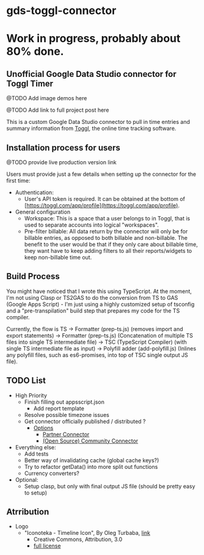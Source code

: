 # gds-toggl-connector
# Work in progress, probably about 80% done.
## Unofficial Google Data Studio connector for Toggl Timer

@TODO Add image demos here

@TODO Add link to full project post here

This is a custom Google Data Studio connector to pull in time entries and summary information from [Toggl](https://toggl.com/), the online time tracking software.

## Installation process for users
@TODO provide live production version link

Users must provide just a few details when setting up the connector for the first time:
 - Authentication:
     - User's API token is required. It can be obtained at the bottom of [https://toggl.com/app/profile](https://toggl.com/app/profile).
 - General configuration
     - Workspace: This is a space that a user belongs to in Toggl, that is used to separate accounts into logical "workspaces".
     - Pre-filter billable: All data return by the connector will only be for billable entries, as opposed to both billable and non-billable. The benefit to the user would be that if they only care about billable time, they want have to keep adding filters to all their reports/widgets to keep non-billable time out.

## Build Process
You might have noticed that I wrote this using TypeScript. At the moment, I'm not using Clasp or TS2GAS to do the conversion from TS to GAS (Google Apps Script) - I'm just using a highly customized setup of tsconfig and a "pre-transpilation" build step that prepares my code for the TS compiler.

Currently, the flow is TS -> Formatter (prep-ts.js) (removes import and export statements) -> Formatter (prep-ts.js) (Concatenation of multiple TS files into single TS intermediate file) -> TSC (TypeScript Compiler) (with single TS intermediate file as input) -> Polyfill adder (add-polyfill.js) (Inlines any polyfill files, such as es6-promises, into top of TSC single output JS file).

## TODO List
 - High Priority
     - Finish filling out appsscript.json
         - Add report template
     - Resolve possible timezone issues
     - Get connector officially published / distributed ?
         - [Options](https://developers.google.com/datastudio/connector/publish-connector)
             - [Partner Connector](https://developers.google.com/datastudio/connector/pscc-requirements)
             - [(Open Source) Community Connector](https://developers.google.com/datastudio/connector/oscc-requirements)
 - Everything else:
     - Add tests
     - Better way of invalidating cache (global cache keys?)
     - Try to refactor getData() into more split out functions
     - Currency converters?
 - Optional:
     - Setup clasp, but only with final output JS file (should be pretty easy to setup)

## Atrribution
 - Logo
     - "Iconoteka - Timeline Icon", By Oleg Turbaba, [link](https://www.iconfinder.com/icons/3507754/iconoteka_time_timeline_icon)
        - Creative Commons, Attribution, 3.0
        - [full license](https://creativecommons.org/licenses/by/3.0/legalcode)